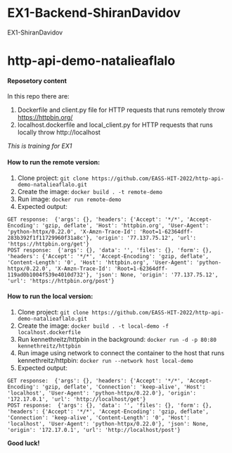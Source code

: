 # EX1-Backend-ShiranDavidov
EX1-ShiranDavidov


# http-api-demo-natalieaflalo
#### Reposetory content
In this repo there are:
1. Dockerfile and client.py file for HTTP requests that runs remotely throw https://httpbin.org/
2. localhost.dockerfile and local_client.py for HTTP requests that runs locally throw http://localhost

*This is training for EX1*

#### How to run the remote version:
1. Clone project: `git clone https://github.com/EASS-HIT-2022/http-api-demo-natalieaflalo.git`
2. Create the image: `docker build . -t remote-demo`
3. Run image: `docker run remote-demo`
4. Expected output: 
```
GET response:  {'args': {}, 'headers': {'Accept': '*/*', 'Accept-Encoding': 'gzip, deflate', 'Host': 'httpbin.org', 'User-Agent': 'python-httpx/0.22.0', 'X-Amzn-Trace-Id': 'Root=1-62364dff-283b392f1f11729960f31a8c'}, 'origin': '77.137.75.12', 'url': 'https://httpbin.org/get'}
POST response:  {'args': {}, 'data': '', 'files': {}, 'form': {}, 'headers': {'Accept': '*/*', 'Accept-Encoding': 'gzip, deflate', 'Content-Length': '0', 'Host': 'httpbin.org', 'User-Agent': 'python-httpx/0.22.0', 'X-Amzn-Trace-Id': 'Root=1-62364dff-119ad0b1004f539e4010d732'}, 'json': None, 'origin': '77.137.75.12', 'url': 'https://httpbin.org/post'}
```

#### How to run the local version:
1. Clone project: `git clone https://github.com/EASS-HIT-2022/http-api-demo-natalieaflalo.git`
2. Create the image: `docker build . -t local-demo -f localhost.dockerfile`
3. Run kennethreitz/httpbin in the background: `docker run -d -p 80:80 kennethreitz/httpbin`
4. Run image using network to connect the container to the host that runs kennethreitz/httpbin: `docker run --network host local-demo`
5. Expected output:
```
GET response:  {'args': {}, 'headers': {'Accept': '*/*', 'Accept-Encoding': 'gzip, deflate', 'Connection': 'keep-alive', 'Host': 'localhost', 'User-Agent': 'python-httpx/0.22.0'}, 'origin': '172.17.0.1', 'url': 'http://localhost/get'}
POST response:  {'args': {}, 'data': '', 'files': {}, 'form': {}, 'headers': {'Accept': '*/*', 'Accept-Encoding': 'gzip, deflate', 'Connection': 'keep-alive', 'Content-Length': '0', 'Host': 'localhost', 'User-Agent': 'python-httpx/0.22.0'}, 'json': None, 'origin': '172.17.0.1', 'url': 'http://localhost/post'}
```

**Good luck!**





